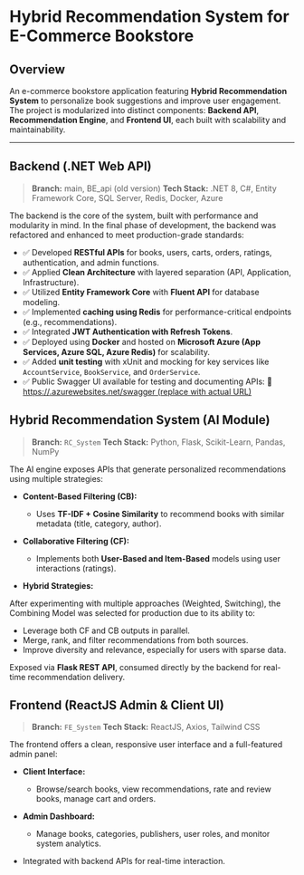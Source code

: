 # **Hybrid Recommendation System for E-Commerce Bookstore**

## **Overview**

An e-commerce bookstore application featuring **Hybrid Recommendation System** to personalize book suggestions and improve user engagement. The project is modularized into distinct components: **Backend API**, **Recommendation Engine**, and **Frontend UI**, each built with scalability and maintainability.

---

## **Backend (.NET Web API)**

> **Branch:** main, BE_api (old version)
> **Tech Stack:** .NET 8, C#, Entity Framework Core, SQL Server, Redis, Docker, Azure

The backend is the core of the system, built with performance and modularity in mind. In the final phase of development, the backend was refactored and enhanced to meet production-grade standards:

* ✅ Developed **RESTful APIs** for books, users, carts, orders, ratings, authentication, and admin functions.
* ✅ Applied **Clean Architecture** with layered separation (API, Application, Infrastructure).
* ✅ Utilized **Entity Framework Core** with **Fluent API** for database modeling.
* ✅ Implemented **caching using Redis** for performance-critical endpoints (e.g., recommendations).
* ✅ Integrated **JWT Authentication with Refresh Tokens**.
* ✅ Deployed using **Docker** and hosted on **Microsoft Azure (App Services, Azure SQL, Azure Redis)** for scalability.
* ✅ Added **unit testing** with xUnit and mocking for key services like `AccountService`, `BookService`, and `OrderService`.
* ✅ Public Swagger UI available for testing and documenting APIs:
🔗 [https://<your-api-name>.azurewebsites.net/swagger (replace with actual URL)](https://book-web-b0fpbxf2fbd5fzcx.eastasia-01.azurewebsites.net/swagger/index.html)

## **Hybrid Recommendation System (AI Module)**

> **Branch:** `RC_System`
> **Tech Stack:** Python, Flask, Scikit-Learn, Pandas, NumPy

The AI engine exposes APIs that generate personalized recommendations using multiple strategies:

* **Content-Based Filtering (CB):**

  * Uses **TF-IDF + Cosine Similarity** to recommend books with similar metadata (title, category, author).
* **Collaborative Filtering (CF):**

  * Implements both **User-Based and Item-Based** models using user interactions (ratings).
* **Hybrid Strategies:**
  
After experimenting with multiple approaches (Weighted, Switching), the Combining Model was selected for production due to its ability to:
* Leverage both CF and CB outputs in parallel.
* Merge, rank, and filter recommendations from both sources.
* Improve diversity and relevance, especially for users with sparse data.

Exposed via **Flask REST API**, consumed directly by the backend for real-time recommendation delivery.

## **Frontend (ReactJS Admin & Client UI)**

> **Branch:** `FE_System`
> **Tech Stack:** ReactJS, Axios, Tailwind CSS

The frontend offers a clean, responsive user interface and a full-featured admin panel:

* **Client Interface:**

  * Browse/search books, view recommendations, rate and review books, manage cart and orders.
* **Admin Dashboard:**

  * Manage books, categories, publishers, user roles, and monitor system analytics.
* Integrated with backend APIs for real-time interaction.
